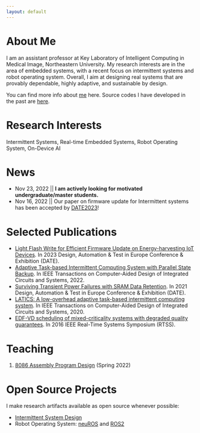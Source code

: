 ```yaml
---
layout: default
---
```

# About Me
I am an assistant professor at Key Laboratory of Intelligent Computing in Medical Image, Northeastern University. My research interests are in the area of embedded systems, with a recent focus on intermittent systems and robot operating system. Overall, I aim at designing real systems that are provably dependable, highly adaptive, and sustainable by design.

You can find more info about [me]() here. Source codes I have developed in the past are [here]().

# Research Interests
Intermittent Systems, Real-time Embedded Systems, Robot Operating System, On-Device AI

# News
- Nov 23, 2022 || **I am actively looking for motivated undergraduate/master students.**
- Nov 16, 2022 || Our paper on firmware update for Intermittent systems has been accepted by [DATE2023](https://www.date-conference.com/)!

# Selected Publications
- [Light Flash Write for Efficient Firmware Update on Energy-harvesting IoT Devices](). In 2023 Design, Automation & Test in Europe Conference & Exhibition (DATE).
- [Adaptive Task-based Intermittent Computing System with Parallel State Backup](). In IEEE Transactions on Computer-Aided Design of Integrated Circuits and Systems, 2022.
- [Surviving Transient Power Failures with SRAM Data Retention](). In 2021 Design, Automation & Test in Europe Conference & Exhibition (DATE).
- [LATICS: A low-overhead adaptive task-based intermittent computing system](). In IEEE Transactions on Computer-Aided Design of Integrated Circuits and Systems, 2020.
- [EDF-VD scheduling of mixed-criticality systems with degraded quality guarantees](). In 2016 IEEE Real-Time Systems Symposium (RTSS).

# Teaching
1. [8086 Assembly Program Design](./Teaching/Assembly/Spring2022.md) (Spring 2022)


# Open Source Projects
I make research artifacts available as open source whenever possible:
- [Intermittent System Design]()
- Robot Operating System: [neuROS]() and [ROS2]()
